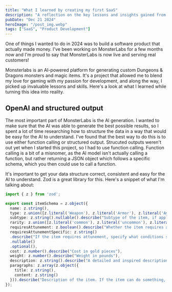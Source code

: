 ```yaml
---
title: "What I learned by creating my first SaaS"
description: "A reflection on the key lessons and insights gained from building MonsterLabs, my first SaaS project"
pubDate: "Dec 21 2024"
heroImage: "/post_img.webp"
tags: ["SaaS", "Product Development"]
---
```


One of things I wanted to do in 2024 was to build a software product that actually made money. I've been working on MonsterLabs for a few months now and I'm proud to say that MonsterLabs is now live and serving real customers!

Monsterlabs is an AI-powered platform for generating custom Dungeons & Dragons monsters and magic items. It's a project that allowed me to blend my love for gaming with my passion for development, and along the way, I picked up invaluable lessons and skills. Here's a look at what I learned while turning this idea into reality.

## OpenAI and structured output
The most important part of MonsterLabs is the AI generation. I wanted to make sure that the AI was able to generate the best possible results, so I spent a lot of time researching how to structure the data in a way that would be easy for the AI to understand. I've found that the best way to do this is to use either function calling or structured output. Strucuted outputs weren't out yet when I started this project, so I had to use function calling. Function calling is a bit of a misnomer, as the AI model isn't actually calling a function, but rather returning a JSON object which follows a specific schema, which you then could use to call a function. 

It's important to get your data structure correct, consistent and easy for the AI to understand. Zod is a great library for this. Here's a snippet of what I'm talking about:

``` typescript
import { z } from 'zod';

export const itemSchema = z.object({
  name: z.string(),
  type: z.union([z.literal('Weapon'), z.literal('Armor'), z.literal('Ammunition'), z.literal('Potion'), z.literal('Scroll'), z.literal('Ring'), z.literal('Wand'), z.literal('Rod'), z.literal('Staff'), z.literal('Wondrous item'), z.literal('Consumable'), z.literal('Tool'), z.literal('Trinket')]),
  subtype: z.string().nullable().describe("Subtype of the item, if applicable. Examples include 'longsword', 'dagger', or 'plate', 'chain' etc. Leave blank if not applicable."),
  rarity: z.union([z.literal('common'), z.literal('uncommon'), z.literal('rare'), z.literal('very rare'), z.literal('legendary')]),
  requiresAttunement: z.boolean().describe("Whether the item requires attunement, and if so, whether it requires attunement by a specific class. Only applies to magical items that are very special and powerful. It should make sense for lore reasons. Generally avoid requiring attunement unless it makes a lot of sense."),
  requiresAttunementSpecific: z.string()
  .describe("If the item requires attunement, specify what conditions someone must have in to attune to it. Do not include if the item does not require attunement. Always structure your sentence as 'requires attunement by ...'. For example, 'requires attunement by a wizard' or 'requires attunement by a creature of good alignment' or 'requires attunement by an elf, half-elf, or a ranger'.")
  .nullable()
  .optional(),
  cost: z.number().describe("Cost in gold pieces"),
  weight: z.number().describe("Weight in pounds"),
  description: z.string().describe("A detailed and inspired description of the item. This should include its visual description, lore, history, and any other relevant information."),
  paragraphs: z.array(z.object({
    title: z.string(),
    content: z.string()
  })).describe("Description of the item. If the item can do something, explain how it works here. For example if it needs an action or bonus action to activate, or if it has charges, when they recharge etc."),
});
```